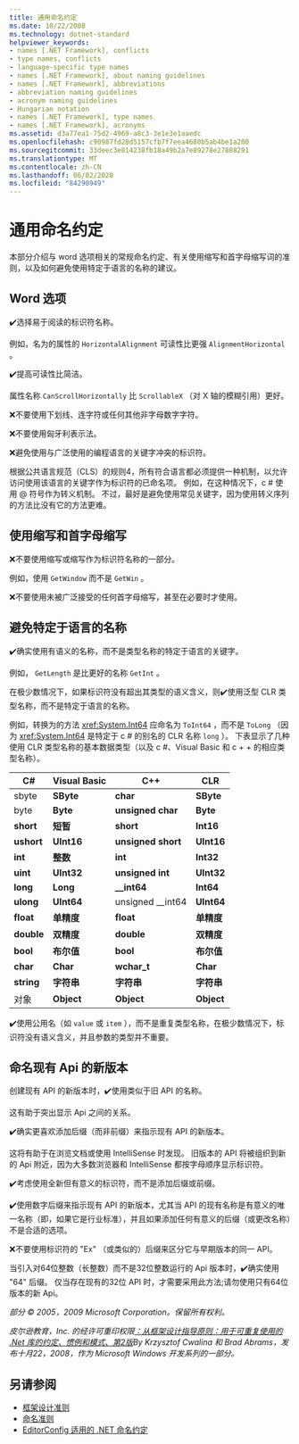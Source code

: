 ```yaml
---
title: 通用命名约定
ms.date: 10/22/2008
ms.technology: dotnet-standard
helpviewer_keywords:
- names [.NET Framework], conflicts
- type names, conflicts
- language-specific type names
- names [.NET Framework], about naming guidelines
- names [.NET Framework], abbreviations
- abbreviation naming guidelines
- acronym naming guidelines
- Hungarian notation
- names [.NET Framework], type names
- names [.NET Framework], acronyms
ms.assetid: d3a77ea1-75d2-4969-a8c3-3e1e3e1aaedc
ms.openlocfilehash: c90987fd28d5157cfb7f7eea4680b5ab4be1a200
ms.sourcegitcommit: 33deec3e814238fb18a49b2a7e89278e27888291
ms.translationtype: MT
ms.contentlocale: zh-CN
ms.lasthandoff: 06/02/2020
ms.locfileid: "84290949"
---
```

# <a name="general-naming-conventions"></a>通用命名约定

本部分介绍与 word 选项相关的常规命名约定、有关使用缩写和首字母缩写词的准则，以及如何避免使用特定于语言的名称的建议。

## <a name="word-choice"></a>Word 选项
 ✔️选择易于阅读的标识符名称。

 例如，名为的属性的 `HorizontalAlignment` 可读性比更强 `AlignmentHorizontal` 。

 ✔️提高可读性比简洁。

 属性名称 `CanScrollHorizontally` 比 `ScrollableX` （对 X 轴的模糊引用）更好。

 ❌不要使用下划线、连字符或任何其他非字母数字字符。

 ❌不要使用匈牙利表示法。

 ❌避免使用与广泛使用的编程语言的关键字冲突的标识符。

 根据公共语言规范（CLS）的规则4，所有符合语言都必须提供一种机制，以允许访问使用该语言的关键字作为标识符的已命名项。 例如，在这种情况下，c # 使用 @ 符号作为转义机制。 不过，最好是避免使用常见关键字，因为使用转义序列的方法比没有它的方法更难。

## <a name="using-abbreviations-and-acronyms"></a>使用缩写和首字母缩写
 ❌不要使用缩写或缩写作为标识符名称的一部分。

 例如，使用 `GetWindow` 而不是 `GetWin` 。

 ❌不要使用未被广泛接受的任何首字母缩写，甚至在必要时才使用。

## <a name="avoiding-language-specific-names"></a>避免特定于语言的名称
 ✔️确实使用有语义的名称，而不是类型名称的特定于语言的关键字。

 例如， `GetLength` 是比更好的名称 `GetInt` 。

 在极少数情况下，如果标识符没有超出其类型的语义含义，则✔️使用泛型 CLR 类型名称，而不是特定于语言的名称。

 例如，转换为的方法 <xref:System.Int64> 应命名为 `ToInt64` ，而不是 `ToLong` （因为 <xref:System.Int64> 是特定于 c # 的别名的 CLR 名称 `long` ）。 下表显示了几种使用 CLR 类型名称的基本数据类型（以及 c #、Visual Basic 和 c + + 的相应类型名称）。

|C#|Visual Basic|C++|CLR|
|---------|------------------|-----------|---------|
|sbyte|**SByte**|**char**|**SByte**|
|byte|**Byte**|**unsigned char**|**Byte**|
|**short**|**短暂**|**short**|**Int16**|
|**ushort**|**UInt16**|**unsigned short**|**UInt16**|
|**int**|**整数**|**int**|**Int32**|
|**uint**|**UInt32**|**unsigned int**|**UInt32**|
|**long**|**Long**|**__int64**|**Int64**|
|**ulong**|**UInt64**|unsigned __int64 |**UInt64**|
|**float**|**单精度**|**float**|**单精度**|
|**double**|**双精度**|**double**|**双精度**|
|**bool**|**布尔值**|**bool**|**布尔值**|
|**char**|**Char**|**wchar_t**|**Char**|
|**string**|**字符串**|**字符串**|**字符串**|
|对象|**Object**|**Object**|**Object**|

 ✔️使用公用名（如 `value` 或 `item` ），而不是重复类型名称，在极少数情况下，标识符没有语义含义，并且参数的类型并不重要。

## <a name="naming-new-versions-of-existing-apis"></a>命名现有 Api 的新版本
 创建现有 API 的新版本时，✔️使用类似于旧 API 的名称。

 这有助于突出显示 Api 之间的关系。

 ✔️确实更喜欢添加后缀（而非前缀）来指示现有 API 的新版本。

 这将有助于在浏览文档或使用 IntelliSense 时发现。 旧版本的 API 将被组织到新的 Api 附近，因为大多数浏览器和 IntelliSense 都按字母顺序显示标识符。

 ✔️考虑使用全新但有意义的标识符，而不是添加后缀或前缀。

 ✔️使用数字后缀来指示现有 API 的新版本，尤其当 API 的现有名称是有意义的唯一名称（即，如果它是行业标准），并且如果添加任何有意义的后缀（或更改名称）不是合适的选项。

 ❌不要使用标识符的 "Ex" （或类似的）后缀来区分它与早期版本的同一 API。

 当引入对64位整数（长整数）而不是32位整数运行的 Api 版本时，✔️确实使用 "64" 后缀。 仅当存在现有的32位 API 时，才需要采用此方法;请勿使用只有64位版本的新 Api。

 *部分 &copy; 2005，2009 Microsoft Corporation。保留所有权利。*

 *皮尔逊教育，Inc. 的经许可重印权限[：从框架设计指导原则：用于可重复使用的 .Net 库的约定、惯例和模式、第2版](https://www.informit.com/store/framework-design-guidelines-conventions-idioms-and-9780321545619)By Krzysztof Cwalina 和 Brad Abrams，发布十月22，2008，作为 Microsoft Windows 开发系列的一部分。*

## <a name="see-also"></a>另请参阅

- [框架设计准则](index.md)
- [命名准则](naming-guidelines.md)
- [EditorConfig 适用的 .NET 命名约定](/visualstudio/ide/editorconfig-naming-conventions)

